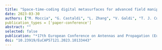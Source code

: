 ```yaml
---
title: "Space-time-coding digital metasurfaces for advanced field manipulations"
date: 2023-03-30
authors: ["M. Moccia", "G. Castaldi", "L. Zhang", "V. Galdi", "T. J. Cui"]
publication_types = ['paper-conference']
abstract: ""
selected: false
publication: "*17th European Conference on Antennas and Propagation (EuCAP)*"
doi: "10.23919/EuCAP57121.2023.10133443"
---
```

